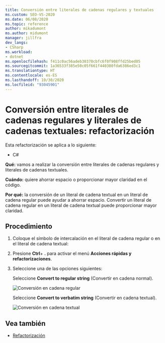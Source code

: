 ```yaml
---
title: Conversión entre literales de cadenas regulares y textuales
ms.custom: SEO-VS-2020
ms.date: 06/08/2020
ms.topic: reference
author: mikadumont
ms.author: midumont
manager: jillfra
dev_langs:
- CSharp
ms.workload:
- dotnet
ms.openlocfilehash: f411c0ac56adeb30370cbfc6f0f908ffd25bed05
ms.sourcegitcommit: 1a36533f385e50c05f661f440380fda6386ed3c1
ms.translationtype: HT
ms.contentlocale: es-ES
ms.lasthandoff: 10/30/2020
ms.locfileid: "93045901"
---
```

# <a name="convert-between-regular-string-and-verbatim-string-literals-refactoring"></a>Conversión entre literales de cadenas regulares y literales de cadenas textuales: refactorización

Esta refactorización se aplica a lo siguiente:

- C#

**Qué:** vamos a realizar la conversión entre literales de cadenas regulares y literales de cadenas textuales.

**Cuándo:** quiere ahorrar espacio o proporcionar mayor claridad en el código.

**Por qué:** la conversión de un literal de cadena textual en un literal de cadena regular puede ayudar a ahorrar espacio. Convertir un literal de cadena regular en un literal de cadena textual puede proporcionar mayor claridad.

## <a name="how-to"></a>Procedimiento

1. Coloque el símbolo de intercalación en el literal de cadena regular o en el literal de cadena textual:

2. Presione **Ctrl**+ **.** para activar el menú **Acciones rápidas y refactorizaciones**.

3. Seleccione una de las opciones siguientes:

    Seleccione **Convert to regular string** (Convertir en cadena normal).

    ![Conversión en cadena regular](media/convert-to-regular-string.png)

    Seleccione **Convert to verbatim string** (Convertir en cadena textual).

    ![Conversión en cadena textual](media/convert-to-verbatim-string.png)

## <a name="see-also"></a>Vea también

- [Refactorización](../refactoring-in-visual-studio.md)
